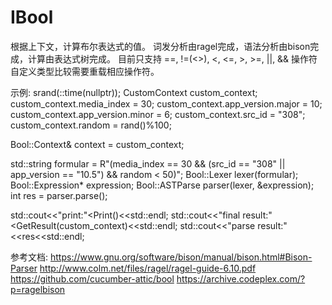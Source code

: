 # IBool

根据上下文，计算布尔表达式的值。 词发分析由ragel完成，语法分析由bison完成，计算由表达式树完成。
目前只支持 ==, !=(<>), <, <=, >, >=, ||, && 操作符
自定义类型比较需要重载相应操作符。

示例:
  srand(::time(nullptr));
  CustomContext custom_context;
  custom_context.media_index = 30;
  custom_context.app_version.major = 10;
  custom_context.app_version.minor = 6;
  custom_context.src_id = "308";
  custom_context.random = rand()%100;

  Bool::Context& context = custom_context;

  std::string formular = R"(media_index == 30 && (src_id == "308" || app_version == "10.5") && random < 50)";
  Bool::Lexer lexer(formular);
  Bool::Expression* expression;
  Bool::ASTParse parser(lexer, &expression);
  int res = parser.parse();
  
  std::cout<<"print:"<<expression->Print()<<std::endl;
  std::cout<<"final result:"<<expression->GetResult(custom_context)<<std::endl;
  std::cout<<"parse result:"<<res<<std::endl;

参考文档:
https://www.gnu.org/software/bison/manual/bison.html#Bison-Parser
http://www.colm.net/files/ragel/ragel-guide-6.10.pdf
https://github.com/cucumber-attic/bool
https://archive.codeplex.com/?p=ragelbison
